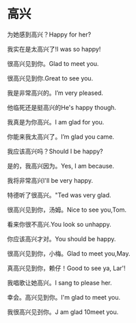 # 高兴

<p><span class="chinese">为她感到高兴？</span><span class="english">Happy for her?</span></p>

<p><span class="chinese">我实在是太高兴了!</span><span class="english">I was so happy!</span></p>

<p><span class="chinese">很高兴见到你。</span><span class="english">Glad to meet you.</span></p>

<p><span class="chinese">很高兴见到你.</span><span class="english">Great to see you.</span></p>

<p><span class="chinese">我是非常高兴的。</span><span class="english">I’m very pleased.</span></p>

<p><span class="chinese">他临死还是挺高兴的</span><span class="english">He's happy though.</span></p>

<p><span class="chinese">我真是为你高兴。</span><span class="english">I am glad for you.</span></p>

<p><span class="chinese">你能来我太高兴了。</span><span class="english">I’m glad you came.</span></p>

<p><span class="chinese">我应该高兴吗？</span><span class="english">Should I be happy?</span></p>

<p><span class="chinese">是的，我高兴因为。</span><span class="english">Yes, I am because.</span></p>

<p><span class="chinese">我将非常高兴</span><span class="english">I'll be very happy.</span></p>

<p><span class="chinese">特德听了很高兴。</span><span class="english">"Ted was very glad.</span></p>

<p><span class="chinese">很高兴见到你，汤姆。</span><span class="english">Nice to see you,Tom.</span></p>

<p><span class="chinese">看来你很不高兴.</span><span class="english">You look so unhappy.</span></p>

<p><span class="chinese">你应该高兴才对。</span><span class="english">You should be happy.</span></p>

<p><span class="chinese">很高兴见到你，小梅。</span><span class="english">Glad to meet you,May.</span></p>

<p><span class="chinese">真高兴见到你，赖仔！</span><span class="english">Good to see ya, Lar'!</span></p>

<p><span class="chinese">我唱歌让她高兴。</span><span class="english">I sang to please her.</span></p>

<p><span class="chinese">幸会。高兴见到你。</span><span class="english">I'm glad to meet you.</span></p>

<p><span class="chinese">我很高兴见刭你。</span><span class="english">J am glad 10meet you.</span></p>

